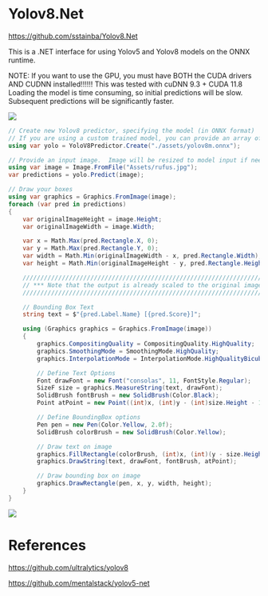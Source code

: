 # Yolov8.Net

https://github.com/sstainba/Yolov8.Net

This is a .NET interface for using Yolov5 and Yolov8 models on the ONNX runtime.

NOTE:  If you want to use the GPU, you must have BOTH the CUDA drivers AND CUDNN installed!!!!!!
       This was tested with cuDNN 9.3 + CUDA 11.8
       Loading the model is time consuming, so initial predictions will be slow.  Subsequent
       predictions will be significantly faster.

![](input.jpg)

```csharp
// Create new Yolov8 predictor, specifying the model (in ONNX format)
// If you are using a custom trained model, you can provide an array of labels. Otherwise, the standard Coco labels are used.
using var yolo = YoloV8Predictor.Create("./assets/yolov8m.onnx");

// Provide an input image.  Image will be resized to model input if needed.
using var image = Image.FromFile("Assets/rufus.jpg");
var predictions = yolo.Predict(image);

// Draw your boxes
using var graphics = Graphics.FromImage(image);
foreach (var pred in predictions)
{
    var originalImageHeight = image.Height;
    var originalImageWidth = image.Width;

    var x = Math.Max(pred.Rectangle.X, 0);
    var y = Math.Max(pred.Rectangle.Y, 0);
    var width = Math.Min(originalImageWidth - x, pred.Rectangle.Width);
    var height = Math.Min(originalImageHeight - y, pred.Rectangle.Height);

    ////////////////////////////////////////////////////////////////////////////////////////////
    // *** Note that the output is already scaled to the original image height and width. ***
    ////////////////////////////////////////////////////////////////////////////////////////////

    // Bounding Box Text
    string text = $"{pred.Label.Name} [{pred.Score}]";

    using (Graphics graphics = Graphics.FromImage(image))
    {
        graphics.CompositingQuality = CompositingQuality.HighQuality;
        graphics.SmoothingMode = SmoothingMode.HighQuality;
        graphics.InterpolationMode = InterpolationMode.HighQualityBicubic;

        // Define Text Options
        Font drawFont = new Font("consolas", 11, FontStyle.Regular);
        SizeF size = graphics.MeasureString(text, drawFont);
        SolidBrush fontBrush = new SolidBrush(Color.Black);
        Point atPoint = new Point((int)x, (int)y - (int)size.Height - 1);

        // Define BoundingBox options
        Pen pen = new Pen(Color.Yellow, 2.0f);
        SolidBrush colorBrush = new SolidBrush(Color.Yellow);

        // Draw text on image 
        graphics.FillRectangle(colorBrush, (int)x, (int)(y - size.Height - 1), (int)size.Width, (int)size.Height);
        graphics.DrawString(text, drawFont, fontBrush, atPoint);

        // Draw bounding box on image
        graphics.DrawRectangle(pen, x, y, width, height);
    }
}
```

![](result.jpg)
# References

https://github.com/ultralytics/yolov8

https://github.com/mentalstack/yolov5-net
